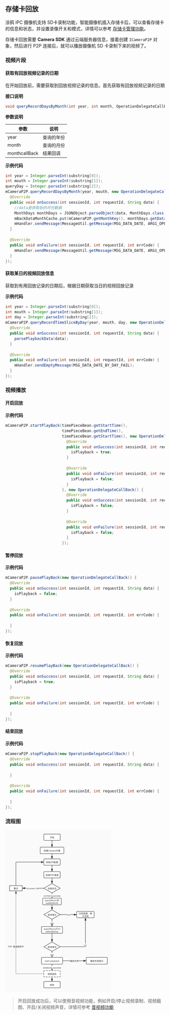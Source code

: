 ## 存储卡回放

涂鸦 IPC 摄像机支持 SD卡录制功能，智能摄像机插入存储卡后，可以查看存储卡的信息和状态，并设置录像开关和模式，详情可以参考 [存储卡管理功能](./sd_card.md)。

存储卡回放需要 **Camera SDK** 通过云端服务器信息，接着创建 `ICameraP2P` 对象，然后进行 P2P 连接后，就可以播放摄像机 SD 卡录制下来的视频了。

### 视频片段

#### 获取有回放视频记录的日期

在开始回放前，需要获取到回放视频记录的信息。首先获取有回放视频记录的日期

**接口说明**

```java
void queryRecordDaysByMonth(int year, int month, OperationDelegateCallBack callBack);
```

**参数说明**


|      参数      |   说明    |
| -------------- | --------- |
| year           | 查询的年份 |
| month          | 查询的月份 |
| monthcallBack | 结果回调   |

**示例代码**

```java
int year = Integer.parseInt(substring[0]);
int mouth = Integer.parseInt(substring[1]);
queryDay = Integer.parseInt(substring[2]);
mCameraP2P.queryRecordDaysByMonth(year, mouth, new OperationDelegateCallBack() {
  @Override
  public void onSuccess(int sessionId, int requestId, String data) {
    //data是获取到的月份数据
    MonthDays monthDays = JSONObject.parseObject(data, MonthDays.class);
    mBackDataMonthCache.put(mCameraP2P.getMonthKey(), monthDays.getDataDays());
    mHandler.sendMessage(MessageUtil.getMessage(MSG_DATA_DATE, ARG1_OPERATE_SUCCESS, data));
  }

  @Override
  public void onFailure(int sessionId, int requestId, int errCode) {
    mHandler.sendMessage(MessageUtil.getMessage(MSG_DATA_DATE, ARG1_OPERATE_FAIL));
  }
}); 
```

#### 获取某日的视频回放信息

获取到有用回放记录的日期后，根据日期获取当日的视频回放记录

**示例代码**

```java
int year = Integer.parseInt(substring[0]);
int mouth = Integer.parseInt(substring[1]);
int day = Integer.parseInt(substring[2]);
mCameraP2P.queryRecordTimeSliceByDay(year, mouth, day, new OperationDelegateCallBack() {
  @Override
  public void onSuccess(int sessionId, int requestId, String data) {					//data是获取到的日期时间片段数据
    parsePlaybackData(data);
  }

  @Override
  public void onFailure(int sessionId, int requestId, int errCode) {
    mHandler.sendEmptyMessage(MSG_DATA_DATE_BY_DAY_FAIL);
  }
});
```



### 视频播放

#### 开启回放

**示例代码**

```java
mCameraP2P.startPlayBack(timePieceBean.getStartTime(),
                         timePieceBean.getEndTime(),
                         timePieceBean.getStartTime(), new OperationDelegateCallBack() {
                           @Override
                           public void onSuccess(int sessionId, int requestId, String data){
                             isPlayback = true;
                           }

                           @Override
                           public void onFailure(int sessionId, int requestId, int errCode){
                             isPlayback = false;
                           }
                         }, new OperationDelegateCallBack() {
                           @Override
                           public void onSuccess(int sessionId, int requestId, String data){
                             isPlayback = false;
                           }

                           @Override
                           public void onFailure(int sessionId, int requestId, int errCode){
                             isPlayback = false;
                           }
                         });
```

#### 暂停回放

**示例代码**

```java
mCameraP2P.pausePlayBack(new OperationDelegateCallBack() {
  @Override
  public void onSuccess(int sessionId, int requestId, String data) {
    isPlayback = false;
  }

  @Override
  public void onFailure(int sessionId, int requestId, int errCode) {

  }
});
```

#### 恢复回放

**示例代码**

```java
mCameraP2P.resumePlayBack(new OperationDelegateCallBack() {
  @Override
  public void onSuccess(int sessionId, int requestId, String data) {
    isPlayback = true;
  }

  @Override
  public void onFailure(int sessionId, int requestId, int errCode) {

  }
});
```

 

#### 结束回放

**示例代码**

```java
mCameraP2P.stopPlayBack(new OperationDelegateCallBack() {
  @Override
  public void onSuccess(int sessionId, int requestId, String data) {

  }

  @Override
  public void onFailure(int sessionId, int requestId, int errCode) {

  }
});
```

### 流程图

<img src="./images/playback_process.jpg" style="zoom:50%;" />


> 开启回放成功后，可以使用音视频功能，例如开启/停止视频录制、视频截图、开启/关闭视频声音，详情可参考 [音视频功能](./av_function.md)

